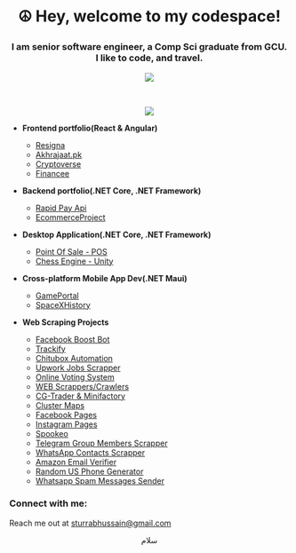 # <p align="center">☮ Hey, welcome to my codespace!</p>

### <p align="center">I am senior software engineer, a Comp Sci graduate from GCU. I like to code, and travel.</p>

<a align="center"><p align="center">![](https://komarev.com/ghpvc/?username=TurrabH)</p></a>
<br/> 

<!-- <b>My GitHub Stats</b> -->

<!-- 
<a href="http://www.github.com/abdi-z"><img src="https://github-readme-stats.vercel.app/api?username=TurrabH&show_icons=true&hide=&count_private=true&title_color=6366f1&text_color=a855f7&icon_color=ec4899&bg_color=0f172a&hide_border=true&show_icons=true" alt="TurrabH's GitHub stats" /></a>
 -->

<!-- <a href="https://github.com/TurrabH" align="right"><img src="https://github-readme-stats.vercel.app/api/top-langs/?username=TurrabH&langs_count=10&title_color=6366f1&text_color=a855f7&icon_color=ec4899&bg_color=0f172a&hide_border=true&locale=en&custom_title=Top%20%Languages" alt="Top Languages" /></a> -->

<p align="center"><a href="http://www.github.com/TurrabH"><img src="https://github-readme-streak-stats.herokuapp.com/?user=TurrabH&stroke=a855f7&background=0f172a&ring=6366f1&fire=6366f1&currStreakNum=a855f7&currStreakLabel=6366f1&sideNums=a855f7&sideLabels=a855f7&dates=a855f7&hide_border=true" /></a></p>

- <b>Frontend portfolio(React & Angular)</b>
  - [Resigna](https://github.com/AbdullahFarooq123/Resigna)
  - [Akhrajaat.pk](https://github.com/AbdullahFarooq123/Akhrajaat.pk)
  - [Cryptoverse](https://github.com/AbdullahFarooq123/Cryptoverse)
  - [Financee](https://github.com/AbdullahFarooq123/Financee)

- <b>Backend portfolio(.NET Core, .NET Framework)</b>
  - [Rapid Pay Api](https://github.com/AbdullahFarooq123/RapidPay)
  - [EcommerceProject](https://github.com/TurrabH/nopCommerce)
 
- <b>Desktop Application(.NET Core, .NET Framework)</b>
  - [Point Of Sale - POS](https://github.com/AbdullahFarooq123/POS-C-sharp-.Net)
  - [Chess Engine - Unity](https://github.com/AbdullahFarooq123/Chess-Engine-Unity-C-)
 
- <b>Cross-platform Mobile App Dev(.NET Maui)</b>
  - [GamePortal](https://github.com/TurrabH/GamePortal)
  - [SpaceXHistory](https://github.com/TurrabH/SpaceXHistory)

- <b>Web Scraping Projects</b>
  - [Facebook Boost Bot](https://github.com/AbdullahFarooq123/Facebook-BoostBot-Python)
  - [Trackify](https://github.com/AbdullahFarooq123/Trackify-Python)
  - [Chitubox Automation](https://github.com/AbdullahFarooq123/Chitbox-Automation-Python)
  - [Upwork Jobs Scrapper](https://github.com/AbdullahFarooq123/Upwork-Jobs-Scrapper-Selenium)
  - [Online Voting System](https://github.com/AbdullahFarooq123/Online-Voting-System)
  - [WEB Scrappers/Crawlers](https://github.com/AbdullahFarooq123/Web_Scrappers-Selenium)
  - [CG-Trader & Minifactory](https://github.com/AbdullahFarooq123/Web_Scrappers-Selenium/tree/main/3D_Printer_Web_Scraping)
  - [Cluster Maps](https://github.com/AbdullahFarooq123/Web_Scrappers-Selenium/tree/main/Cluster%20Maps%20Scrapper)
  - [Facebook Pages](https://github.com/AbdullahFarooq123/Web_Scrappers-Selenium/tree/main/Facebook%20Pages%20Scrapper)
  - [Instagram Pages](https://github.com/AbdullahFarooq123/Web_Scrappers-Selenium/tree/main/Instagram%20Pages%20Scrapper)
  - [Spookeo](https://github.com/AbdullahFarooq123/Web_Scrappers-Selenium/tree/main/Spookeo%20Scrapper)
  - [Telegram Group Members Scrapper](https://github.com/AbdullahFarooq123/Web_Scrappers-Selenium/tree/main/Telegram%20Group%20Members%20Scrapper)
  - [WhatsApp Contacts Scrapper](https://github.com/AbdullahFarooq123/Web_Scrappers-Selenium/tree/main/WhatsAppContactsScrapper)
  - [Amazon Email Verifier](https://github.com/AbdullahFarooq123/Web_Scrappers-Selenium/tree/main/Amazon%20Email%20Verifier)
  - [Random US Phone Generator](https://github.com/AbdullahFarooq123/Web_Scrappers-Selenium/tree/main/Random%20US%20Phone%20Generator)
  - [Whatsapp Spam Messages Sender](https://github.com/AbdullahFarooq123/Web_Scrappers-Selenium/tree/main/Whatsapp%20Spam%20Messages)


### Connect with me:
Reach me out at [sturrabhussain@gmail.com](mailto:sturrabhussain@gmail.com?subject=Got%20an%20opportunity%20for%20you)
<p align="center">
 سلام
</p>
